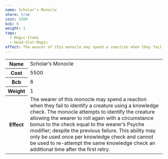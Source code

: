 ```yaml
---
name: Scholar’s Monocle
share: true
cost: 5500
bcb: 6
weight: 1
tags:
  - Magic-Items
  - Head-Slot-Magic
effect: The wearer of this monocle may spend a reaction when they fail to identify a creature using a knowledge check. The monocle attempts to identify the creature allowing the wearer to roll again with a circumstance bonus to the check equal to the wearer’s Psyche modifier; despite the previous failure. This ability may only be used once per knowledge check and cannot be used to re-attempt the same knowledge check an additional time after the first retry.
---
```


<p><span style="overflow-x: auto;"><table><tbody><tr><th>Name</th><td>Scholar’s Monocle</td></tr><tr><th>Cost</th><td>5500</td></tr><tr><th>Bcb</th><td>6</td></tr><tr><th>Weight</th><td>1</td></tr><tr><th>Effect</th><td>The wearer of this monocle may spend a reaction when they fail to identify a creature using a knowledge check. The monocle attempts to identify the creature allowing the wearer to roll again with a circumstance bonus to the check equal to the wearer’s Psyche modifier; despite the previous failure. This ability may only be used once per knowledge check and cannot be used to re-attempt the same knowledge check an additional time after the first retry.</td></tr></tbody></table></span></p>